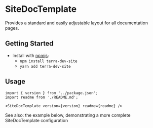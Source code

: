 # SiteDocTemplate
Provides a standard and easily adjustable layout for all documentation pages.

## Getting Started

- Install with [npmjs](https://www.npmjs.com):
  - `npm install terra-dev-site`
  - `yarn add terra-dev-site`

## Usage
```
import { version } from '../package.json';
import readme from './README.md';

<SiteDocTemplate version={version} readme={readme} />
```
See also: the example below, demonstrating a more complete SiteDocTemplate configuration